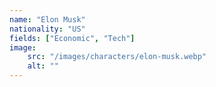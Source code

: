 ```yaml
---
name: "Elon Musk"
nationality: "US"
fields: ["Economic", "Tech"]
image: 
    src: "/images/characters/elon-musk.webp"
    alt: ""
---
```


